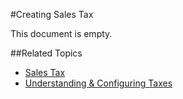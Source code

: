 #Creating Sales Tax

This document is empty.

##Related Topics

* [Sales Tax](sales-tax.md)
* [Understanding & Configuring Taxes](../understanding-and-configuring-taxes.md)